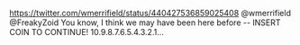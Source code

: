 https://twitter.com/wmerrifield/status/440427536859025408 @wmerrifield @FreakyZoid You know, I think we may have been here before -- INSERT COIN TO CONTINUE! 10.9.8.7.6.5.4.3.2.1...